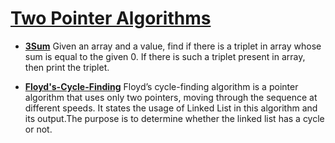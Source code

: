 # [Two Pointer Algorithms](https://github.com/ViplavRaja-GIT/Data-Structures-And-Algorithms-With-CPP/blob/main/Algorithms/Two-Pointer-Algorithms)
- [**3Sum**](https://github.com/ViplavRaja-GIT/Data-Structures-And-Algorithms-With-CPP/blob/main/Algorithms/Two-Pointer-Algorithms/3Sum.cpp)
Given an array and a value, find if there is a triplet in array whose sum is equal to the given 0. If there is such a triplet present in array, then print the triplet.

- [**Floyd's-Cycle-Finding**](https://github.com/ViplavRaja-GIT/Data-Structures-And-Algorithms-With-CPP/blob/main/Algorithms/Two-Pointer-Algorithms/Floyd's-Cycle-Finding.cpp)
Floyd’s cycle-finding algorithm is a pointer algorithm that uses only two pointers, moving through the sequence at different speeds. It states the usage of Linked List in this algorithm and its output.The purpose is to determine whether the linked list has a cycle or not.